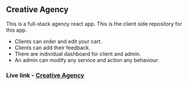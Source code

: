## Creative Agency

This is a full-stack agency react app. This is the client side repository for this app.

- Clients can order and edit your cart.
- Clients can add their feedback.
- There are individual dashboard for client and admin.
- An admin can modify any service and action any behaviour.

### Live link - [Creative Agency](https://creative-agency-hero.web.app)
